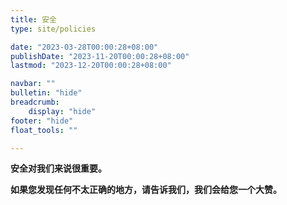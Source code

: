 ```yaml
---
title: 安全
type: site/policies

date: "2023-03-28T00:00:28+08:00"
publishDate: "2023-11-20T00:00:28+08:00"
lastmod: "2023-12-20T00:00:28+08:00"

navbar: ""
bulletin: "hide"
breadcrumb:
    display: "hide"
footer: "hide"
float_tools: ""

---
```


**安全对我们来说很重要。**

**如果您发现任何不太正确的地方，请告诉我们，我们会给您一个大赞。**
